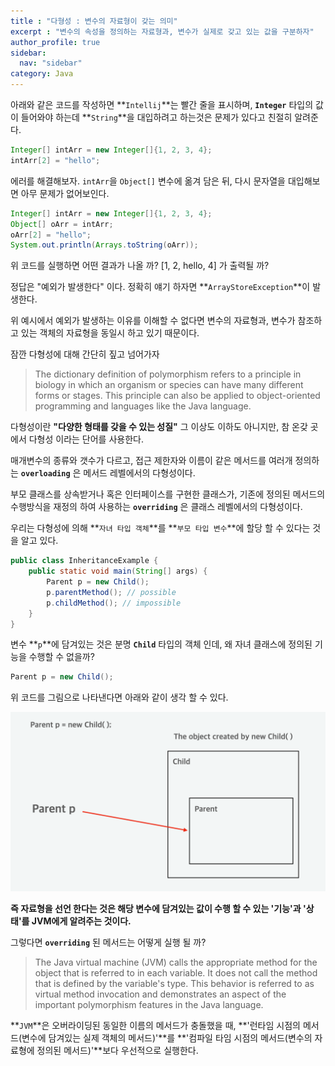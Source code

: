 ```yaml
---
title : "다형성 : 변수의 자료형이 갖는 의미"
excerpt : "변수의 속성을 정의하는 자료형과, 변수가 실제로 갖고 있는 값을 구분하자"
author_profile: true
sidebar:
  nav: "sidebar"
category: Java
---
```

  
아래와 같은 코드를 작성하면 **`Intellij`**는 빨간 줄을 표시하며, **`Integer`** 타입의 값이 들어와야 하는데 **`String`**을 대입하려고 하는것은 문제가 있다고 친절히 알려준다.
  
```java
Integer[] intArr = new Integer[]{1, 2, 3, 4};
intArr[2] = "hello";
```  
  
에러를 해결해보자. `intArr`을 `Object[]` 변수에 옮겨 담은 뒤, 다시 문자열을 대입해보면 아무 문제가 없어보인다.  

```java
Integer[] intArr = new Integer[]{1, 2, 3, 4};
Object[] oArr = intArr;
oArr[2] = "hello";
System.out.println(Arrays.toString(oArr));
```
위 코드를 실행하면 어떤 결과가 나올 까? [1, 2, hello, 4] 가 출력될 까?  

정답은 "예외가 발생한다" 이다. 정확히 얘기 하자면 **`ArrayStoreException`**이 발생한다.  

위 예시에서 예외가 발생하는 이유를 이해할 수 없다면 변수의 자료형과, 변수가 참조하고 있는 객체의 자료형을 동일시 하고 있기 때문이다.     

잠깐 다형성에 대해 간단히 짚고 넘어가자  
   
> The dictionary definition of polymorphism refers to a principle in biology in which an organism or species can have many different forms or stages.
> This principle can also be applied to object-oriented programming and languages like the Java language.
  
다형성이란 **"다양한 형태를 갖을 수 있는 성질"** 그 이상도 이하도 아니지만, 참 온갖 곳에서 다형성 이라는 단어를 사용한다.  
  
매개변수의 종류와 갯수가 다르고, 접근 제한자와 이름이 같은 메서드를 여러개 정의하는 **`overloading`** 은 메서드 레벨에서의 다형성이다.
  
부모 클래스를 상속받거나 혹은 인터페이스를 구현한 클래스가, 기존에 정의된 메서드의 수행방식을 재정의 하여 사용하는 **`overriding`** 은 클래스 레벨에서의 다형성이다.  
   
우리는 다형성에 의해 **`자녀 타입 객체`**를 **`부모 타입 변수`**에 할당 할 수 있다는 것을 알고 있다.   

```java
public class InheritanceExample {
    public static void main(String[] args) {
        Parent p = new Child();
        p.parentMethod(); // possible
        p.childMethod(); // impossible
    }
}
```
   
변수 **`p`**에 담겨있는 것은 분명 **`Child`** 타입의 객체 인데, 왜 자녀 클래스에 정의된 기능을 수행할 수 없을까?     
  
```java
Parent p = new Child();
```
  
위 코드를 그림으로 나타낸다면 아래와 같이 생각 할 수 있다.   

![image.png](/assets/images/java/inheritance.png) 

**즉 자료형을 선언 한다는 것은 해당 변수에 담겨있는 값이 수행 할 수 있는 '기능'과 '상태'를 JVM에게 알려주는 것이다.**  

그렇다면 **`overriding`** 된 메서드는 어떻게 실행 될 까?  

> The Java virtual machine (JVM) calls the appropriate method for the object that is referred to in each variable. 
> It does not call the method that is defined by the variable's type. 
> This behavior is referred to as virtual method invocation and demonstrates an aspect of the important polymorphism features in the Java language.
  
**`JVM`**은 오버라이딩된 동일한 이름의 메서드가 충돌했을 때, **'런타임 시점의 메서드(변수에 담겨있는 실제 객체의 메서드)'**를 **'컴파일 타임 시점의 메서드(변수의 자료형에 정의된 메서드)'**보다 우선적으로 실행한다.  
  